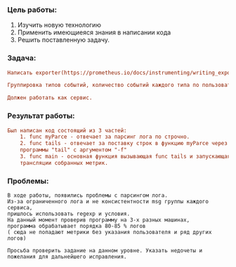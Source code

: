 ### Цель работы:
1) Изучить новую технологию 
2) Применить имеющиеяся знания в написании кода
3) Решить поставленную задачу.

### Задача:
```ini
Написать exporter(https://prometheus.io/docs/instrumenting/writing_exporters/) на golang, который парсит "/var/log/auth.log (Ubuntu) | /var/log/secure (Centos)" 

Группировка типов событий, количество событий каждого типа по пользователям. 

Должен работать как сервис. 

```

### Результат работы:
```ini
Был написан код состоящий из 3 частей:
    1. func myParce - отвечает за парсинг лога по строчно. 
    2. func tails - отвечает за поставку строк в функцию myParce через инициализацию 
    программы "tail" с аргументом "-f"
    3. func main - основная функция вызывающая func tails и запускающая web сервер для 
    трансляции собранных метрик.
```
### Проблемы:
 
```
В ходе работы, появились проблемы с парсингом лога.
Из-за ограниченного лога и не консистентности msg группы каждого сервиса, 
пришлось использовать regexp и условия.
На данный момент проверив программу на 3-х разных машинах, 
программа обрабатывает порядка 80-85 % логов 
( сюда не попадают метрики без указания пользователя и ряд других логов)
```
```
Просьба проверить задание на данном уровне. Указать недочеты и пожелания для дальнейшего исправления.
```
